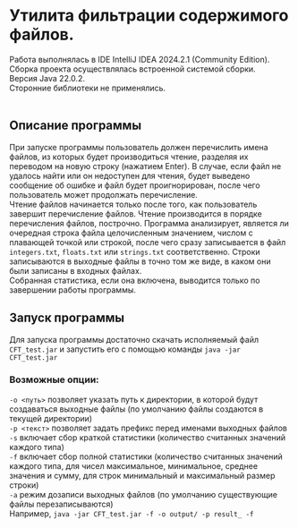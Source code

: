 # Утилита фильтрации содержимого файлов.
Работа выполнялась в IDE IntelliJ IDEA 2024.2.1 (Community Edition). Сборка проекта осуществлялась встроенной системой сборки.<br/>
Версия Java 22.0.2.<br/>
Сторонние библиотеки не применялись.<br/><br/>
## Описание программы
При запуске программы пользователь должен перечислить имена файлов, из которых будет производиться чтение, разделяя их переводом на новую строку (нажатием Enter). В случае, если файл не удалось найти или он недоступен для чтения, будет выведено сообщение об ошибке и файл будет проигнорирован, после чего пользователь может продолжать перечисление.<br/>
Чтение файлов начинается только после того, как пользователь завершит перечисление файлов. Чтение производится в порядке перечисления файлов, построчно. Программа анализирует, является ли очередная строка файла целочисленным значением, числом с плавающей точкой или строкой, после чего сразу записывается в файл `integers.txt`, `floats.txt` или `strings.txt` соответственно. Строки записываются в выходные файлы в точно том же виде, в каком они были записаны в входных файлах.<br/>
Собранная статистика, если она включена, выводится только по завершении работы программы.<br/>
## Запуск программы
Для запуска программы достаточно скачать исполняемый файл `CFT_test.jar` и запустить его с помощью команды `java -jar CFT_test.jar`<br/>
### Возможные опции: <br/>
`-o <путь>` позволяет указать путь к директории, в которой будут создаваться выходные файлы (по умолчанию файлы создаются в текущей директории)<br/>
`-p <текст>` позволяет задать префикс перед именами выходных файлов<br/>
`-s` включает сбор краткой статистики (количество считанных значений каждого типа)<br/>
`-f` включает сбор полной статистики (количество считанных значений каждого типа, для чисел максимальное, минимальное, среднее значения и сумму, для строк минимальный и максимальный размер строки)<br/>
`-a` режим дозаписи выходных файлов (по умолчанию существующие файлы перезаписываются)<br/>
Например, `java -jar CFT_test.jar -f -o output/ -p result_ -f`
